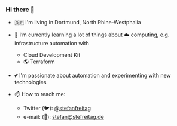 ### Hi there 👋

- :de: I'm living in Dortmund, North Rhine-Westphalia
- 🌱 I’m currently learning a lot of things about :cloud: computing, e.g. infrastructure automation with
  - Cloud Development Kit 
  - :earth_americas: Terraform 
- :two_hearts: I'm passionate about automation and experimenting with new technologies

- 📫 How to reach me: 
  - Twitter (:bird:): [@stefanfreitag](https://twitter.com/stefanfreitag)
  - e-mail: (:incoming_envelope:): stefan@stefreitag.de
<!--
**stefanfreitag/stefanfreitag** is a ✨ _special_ ✨ repository because its `README.md` (this file) appears on your GitHub profile.
-->
